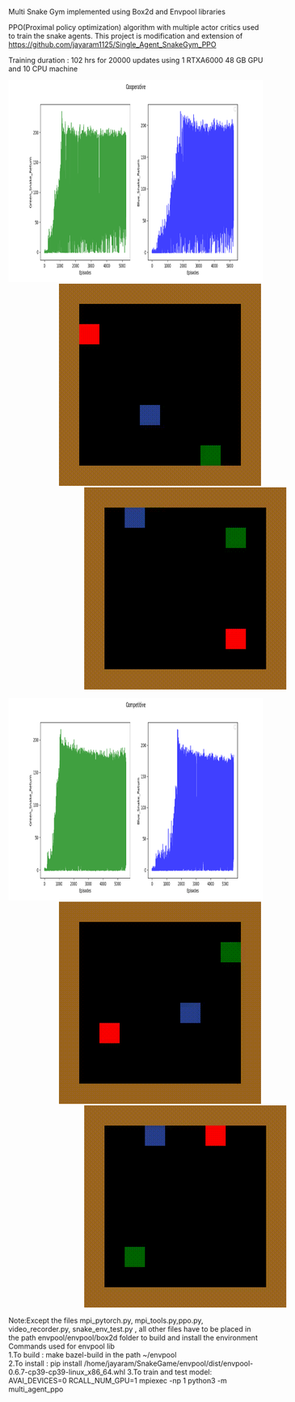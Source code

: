 Multi Snake Gym implemented using Box2d and Envpool libraries

PPO(Proximal policy optimization) algorithm  with multiple actor critics used to train the snake agents. This project is modification and extension of  https://github.com/jayaram1125/Single_Agent_SnakeGym_PPO



Training duration : 102 hrs for 20000 updates using 1 RTXA6000 48 GB GPU and 10 CPU machine 
<p>
    <img width="1600" height="400" src="https://github.com/jayaram1125/Multi_Agent_SnakeGym_PPO/blob/main/Cooperative_Output/Cooperative.png">
    <img width="400" height="400" src="https://github.com/jayaram1125/Multi_Agent_SnakeGym_PPO/blob/main/Cooperative_Output/TrainOutput/Episode_5228_GreenSnakeWin_GIF_0.25x.gif" hspace="100">
    <img width="400" height="400" src="https://github.com/jayaram1125/Multi_Agent_SnakeGym_PPO/blob/main/Cooperative_Output/TestOutput/Test_Episode_2_BlueSnakeWinGIF_0.25x.gif" hspace="150">
</p>

<p>
    <img width="1600" height="400" src="https://github.com/jayaram1125/Multi_Agent_SnakeGym_PPO/blob/main/Competitive_Output/Competitive.png">
    <img width="400" height="400" src="https://github.com/jayaram1125/Multi_Agent_SnakeGym_PPO/blob/main/Competitive_Output/TrainOutput/Episode_5018_GreenSnakeWin_0.0625x_GIF.gif" hspace="100">
    <img width="400" height="400" src="https://github.com/jayaram1125/Multi_Agent_SnakeGym_PPO/blob/main/Competitive_Output/Test_output/Test_Episode_4_BlueSnakeWin_GIF_0.25x.gif" hspace="150">
</p>


Note:Except the files mpi_pytorch.py, mpi_tools.py,ppo.py, video_recorder.py, snake_env_test.py , all other files have to be placed in the path envpool/envpool/box2d folder to build and install the environment <br/>
Commands used for envpool lib <br/>
1.To build : make bazel-build   in the path ~/envpool   <br/>
2.To install : pip install /home/jayaram/SnakeGame/envpool/dist/envpool-0.6.7-cp39-cp39-linux_x86_64.whl 
3.To train and test model: AVAI_DEVICES=0 RCALL_NUM_GPU=1 mpiexec -np 1 python3 -m multi_agent_ppo
